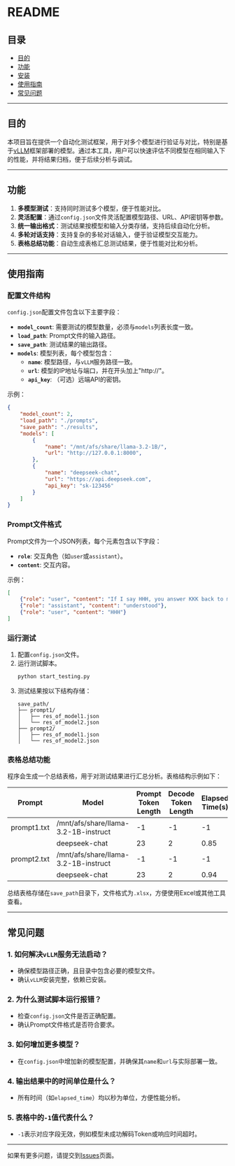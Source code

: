 # README

## 目录
- [目的](#%E7%9B%AE%E7%9A%84)
- [功能](#%E5%8A%9F%E8%83%BD)
- [安装](#%E5%AE%89%E8%A3%85)
- [使用指南](#%E4%BD%BF%E7%94%A8%E6%8C%87%E5%8D%97)
- [常见问题](#%E5%B8%B8%E8%A7%81%E9%97%AE%E9%A2%98)

---

## 目的
本项目旨在提供一个自动化测试框架，用于对多个模型进行验证与对比，特别是基于[vLLM](https://docs.vllm.ai)框架部署的模型。通过本工具，用户可以快速评估不同模型在相同输入下的性能，并将结果归档，便于后续分析与调试。

---

## 功能
1. **多模型测试**：支持同时测试多个模型，便于性能对比。
2. **灵活配置**：通过`config.json`文件灵活配置模型路径、URL、API密钥等参数。
3. **统一输出格式**：测试结果按模型和输入分类存储，支持后续自动化分析。
4. **多轮对话支持**：支持复杂的多轮对话输入，便于验证模型交互能力。
5. **表格总结功能**：自动生成表格汇总测试结果，便于性能对比和分析。

---

## 使用指南

### 配置文件结构

`config.json`配置文件包含以下主要字段：

- **`model_count`**: 需要测试的模型数量，必须与`models`列表长度一致。
- **`load_path`**: Prompt文件的输入路径。
- **`save_path`**: 测试结果的输出路径。
- **`models`**: 模型列表，每个模型包含：
  - **`name`**: 模型路径，与`vLLM`服务路径一致。
  - **`url`**: 模型的IP地址与端口，并在开头加上"http://"。
  - **`api_key`**: （可选）远端API的密钥。

示例：

```json
{
    "model_count": 2,
    "load_path": "./prompts",
    "save_path": "./results",
    "models": [
        {
            "name": "/mnt/afs/share/llama-3.2-1B/",
            "url": "http://127.0.0.1:8000",
        },
        {
            "name": "deepseek-chat", 
            "url": "https://api.deepseek.com", 
            "api_key": "sk-123456"
        }
    ]
}
```

### Prompt文件格式
Prompt文件为一个JSON列表，每个元素包含以下字段：
- **`role`**: 交互角色（如`user`或`assistant`）。
- **`content`**: 交互内容。

示例：
```json
[
    {"role": "user", "content": "If I say HHH, you answer KKK back to me!"},
    {"role": "assistant", "content": "understood"},
    {"role": "user", "content": "HHH"}
]
```

### 运行测试

1. 配置`config.json`文件。
2. 运行测试脚本。
   ```bash
   python start_testing.py
   ```
3. 测试结果按以下结构存储：
   ```
   save_path/
   ├── prompt1/
   │   ├── res_of_model1.json
   │   └── res_of_model2.json
   ├── prompt2/
   │   ├── res_of_model1.json
   │   └── res_of_model2.json
   ```

### 表格总结功能

程序会生成一个总结表格，用于对测试结果进行汇总分析。表格结构示例如下：

| Prompt        | Model                                    | Prompt Token Length | Decode Token Length | Elapsed Time(s) | Decode Speed(Token/s) |
|---------------|------------------------------------------|---------------------|----------------------|-----------------|------------------------|
| prompt1.txt   | /mnt/afs/share/llama-3.2-1B-instruct     | -1                  | -1                   | -1              | -1                     |
|               | deepseek-chat                            | 23                  | 2                    | 0.85            | 2.35                   |
| prompt2.txt   | /mnt/afs/share/llama-3.2-1B-instruct     | -1                  | -1                   | -1              | -1                     |
|               | deepseek-chat                            | 23                  | 2                    | 0.94            | 2.13                   |

总结表格存储在`save_path`目录下，文件格式为`.xlsx`，方便使用Excel或其他工具查看。

---

## 常见问题

### 1. 如何解决`vLLM`服务无法启动？
- 确保模型路径正确，且目录中包含必要的模型文件。
- 确认`vLLM`安装完整，依赖已安装。

### 2. 为什么测试脚本运行报错？
- 检查`config.json`文件是否正确配置。
- 确认Prompt文件格式是否符合要求。

### 3. 如何增加更多模型？
- 在`config.json`中增加新的模型配置，并确保其`name`和`url`与实际部署一致。

### 4. 输出结果中的时间单位是什么？
- 所有时间（如`elapsed_time`）均以秒为单位，方便性能分析。

### 5. 表格中的`-1`值代表什么？
- `-1`表示对应字段无效，例如模型未成功解码Token或响应时间超时。

---

如果有更多问题，请提交到[Issues](https://github.com/your-repository-url/issues)页面。